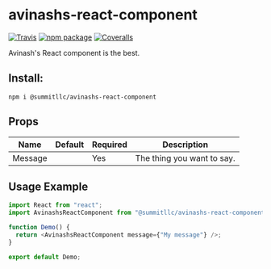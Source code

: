 # avinashs-react-component

[![Travis][build-badge]][build]
[![npm package][npm-badge]][npm]
[![Coveralls][coveralls-badge]][coveralls]

Avinash's React component is the best.

## Install:

```
npm i @summitllc/avinashs-react-component
```

## Props

| Name    | Default | Required | Description                |
| ------- | ------- | -------- | -------------------------- |
| Message |         | Yes      | The thing you want to say. |

## Usage Example

```js
import React from "react";
import AvinashsReactComponent from "@summitllc/avinashs-react-component";

function Demo() {
  return <AvinashsReactComponent message={"My message"} />;
}

export default Demo;
```

[build-badge]: https://img.shields.io/travis/user/repo/master.png?style=flat-square
[build]: https://travis-ci.org/user/repo
[npm-badge]: https://img.shields.io/npm/v/npm-package.png?style=flat-square
[npm]: https://www.npmjs.org/package/npm-package
[coveralls-badge]: https://img.shields.io/coveralls/user/repo/master.png?style=flat-square
[coveralls]: https://coveralls.io/github/user/repo
